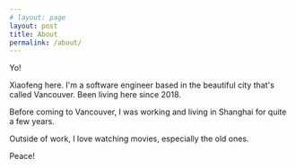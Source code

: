 ```yaml
---
# layout: page
layout: post
title: About
permalink: /about/
---
```


Yo! 

Xiaofeng here. I'm a software engineer based in the beautiful city that's called Vancouver. Been living here since 2018. 

Before coming to Vancouver, I was working and living in Shanghai for quite a few years. 

Outside of work, I love watching movies, especially the old ones.  

Peace! 


